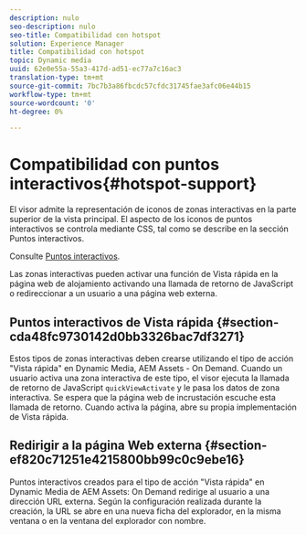 ```yaml
---
description: nulo
seo-description: nulo
seo-title: Compatibilidad con hotspot
solution: Experience Manager
title: Compatibilidad con hotspot
topic: Dynamic media
uuid: 62e0e55a-55a3-417d-ad51-ec77a7c16ac3
translation-type: tm+mt
source-git-commit: 7bc7b3a86fbcdc57cfdc31745fae3afc06e44b15
workflow-type: tm+mt
source-wordcount: '0'
ht-degree: 0%

---
```



# Compatibilidad con puntos interactivos{#hotspot-support}

El visor admite la representación de iconos de zonas interactivas en la parte superior de la vista principal. El aspecto de los iconos de puntos interactivos se controla mediante CSS, tal como se describe en la sección Puntos interactivos.

Consulte [Puntos interactivos](../../c-html5-aem-asset-viewers/c-html5-aem-interactive-images/c-html5-aem-interactive-image-customizingviewer/r-html5-aem-int-image-customize-hotspots.md#reference-2ac3cc414ef2467390bf53145f1d8d74).

Las zonas interactivas pueden activar una función de Vista rápida en la página web de alojamiento activando una llamada de retorno de JavaScript o redireccionar a un usuario a una página web externa.

## Puntos interactivos de Vista rápida {#section-cda48fc9730142d0bb3326bac7df3271}

Estos tipos de zonas interactivas deben crearse utilizando el tipo de acción &quot;Vista rápida&quot; en Dynamic Media, AEM Assets - On Demand. Cuando un usuario activa una zona interactiva de este tipo, el visor ejecuta la llamada de retorno de JavaScript `quickViewActivate` y le pasa los datos de zona interactiva. Se espera que la página web de incrustación escuche esta llamada de retorno. Cuando activa la página, abre su propia implementación de Vista rápida.

## Redirigir a la página Web externa {#section-ef820c71251e4215800bb99c0c9ebe16}

Puntos interactivos creados para el tipo de acción &quot;Vista rápida&quot; en Dynamic Media de AEM Assets: On Demand redirige al usuario a una dirección URL externa. Según la configuración realizada durante la creación, la URL se abre en una nueva ficha del explorador, en la misma ventana o en la ventana del explorador con nombre.
